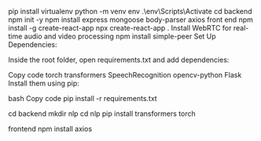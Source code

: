 pip install virtualenv
python -m venv env
.\env\Scripts\Activate
cd backend
npm init -y
npm install express mongoose body-parser axios
front end
npm install -g create-react-app
npx create-react-app .
Install WebRTC for real-time audio and video processing
npm install simple-peer
Set Up Dependencies:

Inside the root folder, open requirements.txt and add dependencies:

Copy code
torch
transformers
SpeechRecognition
opencv-python
Flask
Install them using pip:

bash
Copy code
pip install -r requirements.txt

cd backend
mkdir nlp
cd nlp
pip install transformers torch

frontend
npm install axios
